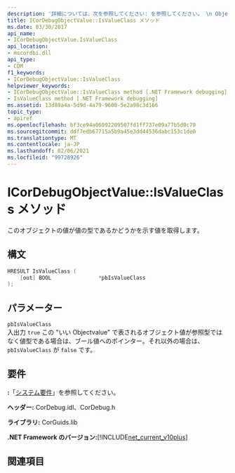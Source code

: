 ```yaml
---
description: '詳細については、次を参照してください: を参照してください。 \n Objectvalue:: IsValueClass メソッド'
title: ICorDebugObjectValue::IsValueClass メソッド
ms.date: 03/30/2017
api_name:
- ICorDebugObjectValue.IsValueClass
api_location:
- mscordbi.dll
api_type:
- COM
f1_keywords:
- ICorDebugObjectValue::IsValueClass
helpviewer_keywords:
- ICorDebugObjectValue::IsValueClass method [.NET Framework debugging]
- IsValueClass method [.NET Framework debugging]
ms.assetid: 13d89a4a-5d9d-4a79-9600-5e2a98c3d166
topic_type:
- apiref
ms.openlocfilehash: bf3ce94a06092209507fd1ff737e09a77b5d0c70
ms.sourcegitcommit: ddf7edb67715a5b9a45e3dd44536dabc153c1de0
ms.translationtype: MT
ms.contentlocale: ja-JP
ms.lasthandoff: 02/06/2021
ms.locfileid: "99728926"
---
```

# <a name="icordebugobjectvalueisvalueclass-method"></a>ICorDebugObjectValue::IsValueClass メソッド

このオブジェクトの値が値の型であるかどうかを示す値を取得します。  
  
## <a name="syntax"></a>構文  
  
```cpp  
HRESULT IsValueClass (  
    [out] BOOL               *pbIsValueClass  
);  
```  
  
## <a name="parameters"></a>パラメーター  

 `pbIsValueClass`  
 入出力 `true` この "いい Objectvalue" で表されるオブジェクト値が参照型ではなく値型である場合は、ブール値へのポインター。それ以外の場合は、 `pbIsValueClass` が `false` です。  
  
## <a name="requirements"></a>要件  

 **:**「[システム要件](../../get-started/system-requirements.md)」を参照してください。  
  
 **ヘッダー:** CorDebug.idl、CorDebug.h  
  
 **ライブラリ:** CorGuids.lib  
  
 **.NET Framework のバージョン:**[!INCLUDE[net_current_v10plus](../../../../includes/net-current-v10plus-md.md)]  
  
## <a name="see-also"></a>関連項目
